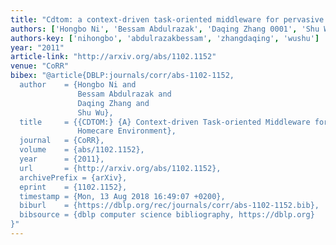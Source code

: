 ```yaml
---
title: "Cdtom: a context-driven task-oriented middleware for pervasive homecare environment"
authors: ['Hongbo Ni', 'Bessam Abdulrazak', 'Daqing Zhang 0001', 'Shu Wu']
authors-key: ['nihongbo', 'abdulrazakbessam', 'zhangdaqing', 'wushu']
year: "2011"
article-link: "http://arxiv.org/abs/1102.1152"
venue: "CoRR"
bibex: "@article{DBLP:journals/corr/abs-1102-1152,
  author    = {Hongbo Ni and
               Bessam Abdulrazak and
               Daqing Zhang and
               Shu Wu},
  title     = {{CDTOM:} {A} Context-driven Task-oriented Middleware for Pervasive
               Homecare Environment},
  journal   = {CoRR},
  volume    = {abs/1102.1152},
  year      = {2011},
  url       = {http://arxiv.org/abs/1102.1152},
  archivePrefix = {arXiv},
  eprint    = {1102.1152},
  timestamp = {Mon, 13 Aug 2018 16:49:07 +0200},
  biburl    = {https://dblp.org/rec/journals/corr/abs-1102-1152.bib},
  bibsource = {dblp computer science bibliography, https://dblp.org}
}"
---
```

